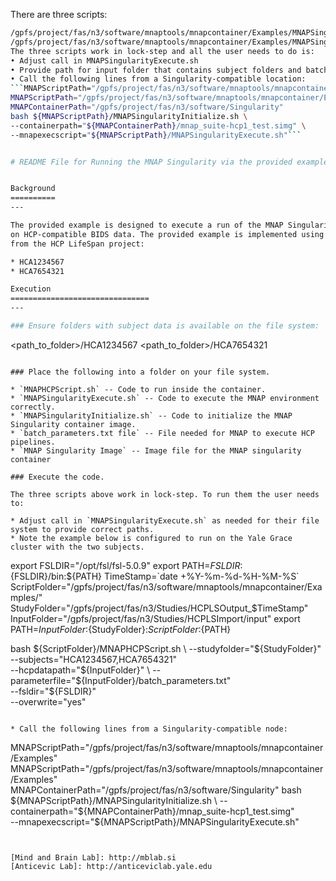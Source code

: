 There are three scripts:
```/gpfs/project/fas/n3/software/mnaptools/mnapcontainer/Examples/MNAPHCPScript.sh
/gpfs/project/fas/n3/software/mnaptools/mnapcontainer/Examples/MNAPSingularityExecute.sh
/gpfs/project/fas/n3/software/mnaptools/mnapcontainer/Examples/MNAPSingularityInitialize.sh```
The three scripts work in lock-step and all the user needs to do is:
• Adjust call in MNAPSingularityExecute.sh
• Provide path for input folder that contains subject folders and batch_parameters.txt file is in the same location.
• Call the following lines from a Singularity-compatible location:
```MNAPScriptPath="/gpfs/project/fas/n3/software/mnaptools/mnapcontainer/Examples"
MNAPScriptPath="/gpfs/project/fas/n3/software/mnaptools/mnapcontainer/Examples"
MNAPContainerPath="/gpfs/project/fas/n3/software/Singularity"
bash ${MNAPScriptPath}/MNAPSingularityInitialize.sh \
--containerpath="${MNAPContainerPath}/mnap_suite-hcp1_test.simg" \
--mnapexecscript="${MNAPScriptPath}/MNAPSingularityExecute.sh"```


# README File for Running the MNAP Singularity via the provided example


Background
==========
---

The provided example is designed to execute a run of the MNAP Singularity container
on HCP-compatible BIDS data. The provided example is implemented using two subjects
from the HCP LifeSpan project:

* HCA1234567
* HCA7654321

Execution 
===============================
---

### Ensure folders with subject data is available on the file system:

```
<path_to_folder>/HCA1234567
<path_to_folder>/HCA7654321
```

### Place the following into a folder on your file system. 

* `MNAPHCPScript.sh` -- Code to run inside the container. 
* `MNAPSingularityExecute.sh` -- Code to execute the MNAP environment correctly. 
* `MNAPSingularityInitialize.sh` -- Code to initialize the MNAP Singularity container image.
* `batch_parameters.txt file` -- File needed for MNAP to execute HCP pipelines. 
* `MNAP Singularity Image` -- Image file for the MNAP singularity container

### Execute the code. 

The three scripts above work in lock-step. To run them the user needs to:

* Adjust call in `MNAPSingularityExecute.sh` as needed for their file system to provide correct paths. 
* Note the example below is configured to run on the Yale Grace cluster with the two subjects.

```
export FSLDIR="/opt/fsl/fsl-5.0.9"
export PATH=${FSLDIR}:${FSLDIR}/bin:${PATH}
TimeStamp=`date +%Y-%m-%d-%H-%M-%S`
ScriptFolder="/gpfs/project/fas/n3/software/mnaptools/mnapcontainer/Examples/"
StudyFolder="/gpfs/project/fas/n3/Studies/HCPLSOutput_$TimeStamp"
InputFolder="/gpfs/project/fas/n3/Studies/HCPLSImport/input"
export PATH=${InputFolder}:${StudyFolder}:${ScriptFolder}:${PATH}

bash ${ScriptFolder}/MNAPHCPScript.sh \
--studyfolder="${StudyFolder}" \
--subjects="HCA1234567,HCA7654321" \
--hcpdatapath="${InputFolder}" \
--parameterfile="${InputFolder}/batch_parameters.txt" \
--fsldir="${FSLDIR}" \
--overwrite="yes"
```

* Call the following lines from a Singularity-compatible node:

```
MNAPScriptPath="/gpfs/project/fas/n3/software/mnaptools/mnapcontainer/Examples"
MNAPScriptPath="/gpfs/project/fas/n3/software/mnaptools/mnapcontainer/Examples"
MNAPContainerPath="/gpfs/project/fas/n3/software/Singularity"
bash ${MNAPScriptPath}/MNAPSingularityInitialize.sh \
--containerpath="${MNAPContainerPath}/mnap_suite-hcp1_test.simg" \
--mnapexecscript="${MNAPScriptPath}/MNAPSingularityExecute.sh"
```


[Mind and Brain Lab]: http://mblab.si
[Anticevic Lab]: http://anticeviclab.yale.edu
